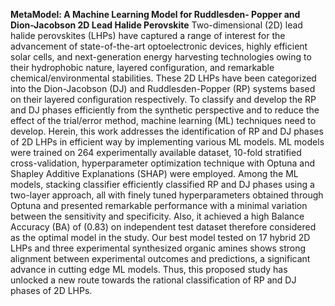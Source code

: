**MetaModel: A Machine Learning Model for Ruddlesden-	Popper and Dion-Jacobson 2D Lead Halide Perovskite**
Two-dimensional (2D) lead halide perovskites (LHPs) have captured a range of interest for the advancement of state-of-the-art optoelectronic devices, highly efficient solar cells, and next-generation energy harvesting technologies owing to their hydrophobic nature, layered configuration, and remarkable chemical/environmental stabilities. These 2D LHPs have been categorized into the Dion-Jacobson (DJ) and Ruddlesden-Popper (RP) systems based on their layered configuration respectively. To classify and develop the RP and DJ phases efficiently from the synthetic perspective and to reduce the effect of the trial/error method, machine learning (ML) techniques need to develop. Herein, this work addresses the identification of RP and DJ phases of 2D LHPs in efficient way by implementing various ML models. ML models were trained on 264 experimentally available dataset, 10-fold stratified cross-validation, hyperparameter optimization technique with Optuna and Shapley Additive Explanations (SHAP) were employed. Among the ML models, stacking classifier efficiently classified RP and DJ phases using a two-layer approach, all with finely tuned hyperparameters obtained through Optuna and presented remarkable performance with a minimal variation between the sensitivity and specificity. Also, it achieved a high Balance Accuracy (BA) of (0.83) on independent test dataset therefore considered as the optimal model in the study. Our best model tested on 17 hybrid 2D LHPs and three experimental synthesized organic amines shows strong alignment between experimental outcomes and predictions, a significant advance in cutting edge ML models. Thus, this proposed study has unlocked a new route towards the rational classification of RP and DJ phases of 2D LHPs.

